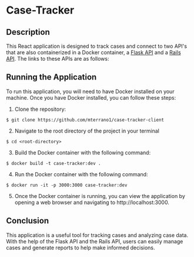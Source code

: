 # Case-Tracker

## Description

This React application is designed to track cases and connect to two API's that are also containerized in a Docker container, a [Flask API](https://github.com/mterrano1/case-tracker-flask) and a [Rails API](https://github.com/mterrano1/case-tracker-backend). The links to these APIs are as follows:

## Running the Application

To run this application, you will need to have Docker installed on your machine. Once you have Docker installed, you can follow these steps:

1. Clone the repository:
```console
$ git clone https://github.com/mterrano1/case-tracker-client
```

2. Navigate to the root directory of the project in your terminal
```console
$ cd <root-directory>
```

3. Build the Docker container with the following command:
```console
$ docker build -t case-tracker:dev .
``` 

4. Run the Docker container with the following command:
```console
$ docker run -it -p 3000:3000 case-tracker:dev
```

5. Once the Docker container is running, you can view the application by opening a web browser and navigating to http://localhost:3000.

## Conclusion

This application is a useful tool for tracking cases and analyzing case data. With the help of the Flask API and the Rails API, users can easily manage cases and generate reports to help make informed decisions.